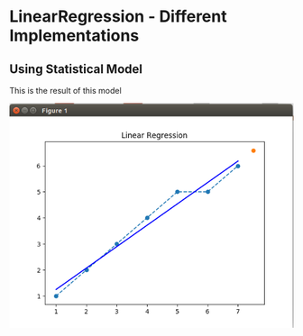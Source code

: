 # LinearRegression - Different Implementations
## Using Statistical Model
This is the result of this model

![LR](images/LRST1.png "Normal")
